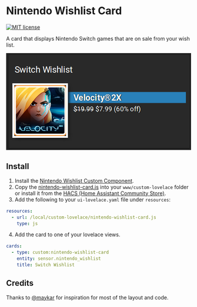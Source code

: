 Nintendo Wishlist Card
======================

[![MIT license](https://img.shields.io/badge/License-MIT-blue.svg)](LICENSE)

A card that displays Nintendo Switch games that are on sale from your wish list.

![nintendo-wishlist-card-screenshot](https://github.com/custom-cards/nintendo-wishlist-card/raw/master/example.png)

Install
-------

1) Install the [Nintendo Wishlist Custom Component](https://github.com/custom-components/sensor.nintendo_wishlist).
2) Copy the [nintendo-wishlist-card.js](https://raw.githubusercontent.com/custom-cards/nintendo-wishlist-card/master/nintendo-wishlist-card.js) into your `www/custom-lovelace` folder or install it
   from the [HACS (Home Assistant Community Store)](https://custom-components.github.io/hacs/).
3) Add the following to your `ui-lovelace.yaml` file under `resources`:

```yaml
resources:
  - url: /local/custom-lovelace/nintendo-wishlist-card.js
    type: js
```

4) Add the card to one of your lovelace views.

```yaml
cards:
  - type: custom:nintendo-wishlist-card
    entity: sensor.nintendo_wishlist
    title: Switch Wishlist
```

Credits
-------

Thanks to [@maykar](https://github.com/maykar) for inspiration for most of
the layout and code.
